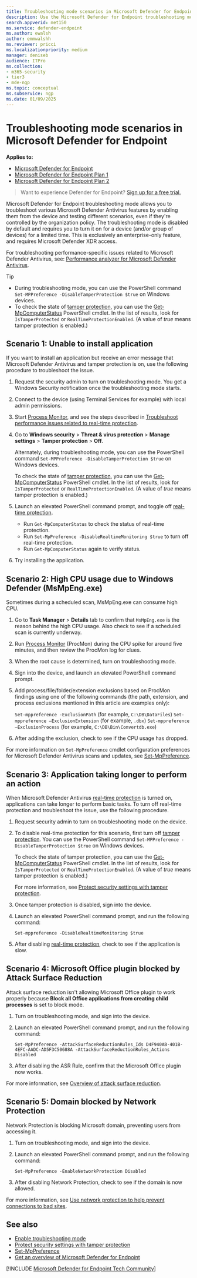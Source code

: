 ```yaml
---
title: Troubleshooting mode scenarios in Microsoft Defender for Endpoint 
description: Use the Microsoft Defender for Endpoint troubleshooting mode to address various antivirus issues.
search.appverid: met150
ms.service: defender-endpoint
ms.author: ewalsh
author: emmwalshh
ms.reviewer: pricci
ms.localizationpriority: medium
manager: deniseb
audience: ITPro
ms.collection: 
- m365-security
- tier3
- mde-ngp
ms.topic: conceptual
ms.subservice: ngp
ms.date: 01/09/2025
---
```


# Troubleshooting mode scenarios in Microsoft Defender for Endpoint 

**Applies to:**

- [Microsoft Defender for Endpoint](microsoft-defender-endpoint.md)
- [Microsoft Defender for Endpoint Plan 1](microsoft-defender-endpoint.md)
- [Microsoft Defender for Endpoint Plan 2](microsoft-defender-endpoint.md)

> Want to experience Defender for Endpoint? [Sign up for a free trial.](https://www.microsoft.com/WindowsForBusiness/windows-atp?ocid=docs-wdatp-configureendpointsscript-abovefoldlink)

Microsoft Defender for Endpoint troubleshooting mode allows you to troubleshoot various Microsoft Defender Antivirus features by enabling them from the device and testing different scenarios, even if they're controlled by the organization policy. The troubleshooting mode is disabled by default and requires you to turn it on for a device (and/or group of devices) for a limited time. This is exclusively an enterprise-only feature, and requires Microsoft Defender XDR access.

For troubleshooting performance-specific issues related to Microsoft Defender Antivirus, see: [Performance analyzer for Microsoft Defender Antivirus](tune-performance-defender-antivirus.md).

> [!TIP]
> - During troubleshooting mode, you can use the PowerShell command `Set-MPPreference -DisableTamperProtection $true` on Windows devices.
> - To check the state of [tamper protection](prevent-changes-to-security-settings-with-tamper-protection.md), you can use the [Get-MpComputerStatus](/powershell/module/defender/get-mpcomputerstatus) PowerShell cmdlet. In the list of results, look for `IsTamperProtected` or `RealTimeProtectionEnabled`. (A value of *true* means tamper protection is enabled.)


## Scenario 1: Unable to install application

If you want to install an application but receive an error message that Microsoft Defender Antivirus and tamper protection is on, use the following procedure to troubleshoot the issue.

1. Request the security admin to turn on troubleshooting mode. You get a Windows Security notification once the troubleshooting mode starts.  

2. Connect to the device (using Terminal Services for example) with local admin permissions.  

3. Start [Process Monitor](troubleshoot-av-performance-issues-with-procmon.md), and see the steps described in [Troubleshoot performance issues related to real-time protection](troubleshoot-performance-issues.md).  

4. Go to **Windows security** > **Threat & virus protection** > **Manage settings** > **Tamper protection** > **Off**.

   Alternately, during troubleshooting mode, you can use the PowerShell command `Set-MPPreference -DisableTamperProtection $true` on Windows devices.

   To check the state of [tamper protection](prevent-changes-to-security-settings-with-tamper-protection.md), you can use the [Get-MpComputerStatus](/powershell/module/defender/get-mpcomputerstatus) PowerShell cmdlet. In the list of results, look for `IsTamperProtected` or `RealTimeProtectionEnabled`. (A value of *true* means tamper protection is enabled.)

5. Launch an elevated PowerShell command prompt, and toggle off [real-time protection](configure-real-time-protection-microsoft-defender-antivirus.md). 

    - Run `Get-MpComputerStatus` to check the status of real-time protection.
    - Run `Set-MpPreference -DisableRealtimeMonitoring $true` to turn off real-time protection.
    - Run `Get-MpComputerStatus` again to verify status.

6. Try installing the application.

## Scenario 2: High CPU usage due to Windows Defender (MsMpEng.exe)

Sometimes during a scheduled scan, MsMpEng.exe can consume high CPU.

1. Go to **Task Manager** > **Details** tab to confirm that `MsMpEng.exe` is the reason behind the high CPU usage. Also check to see if a scheduled scan is currently underway.

2. Run [Process Monitor](troubleshoot-performance-issues.md#capture-process-logs-using-process-monitor) (ProcMon) during the CPU spike for around five minutes, and then review the ProcMon log for clues. 

3. When the root cause is determined, turn on troubleshooting mode. 

4. Sign into the device, and launch an elevated PowerShell command prompt. 

5. Add process/file/folder/extension exclusions based on ProcMon findings using one of the following commands (the path, extension, and process exclusions mentioned in this article are examples only): 

    `Set-mppreference -ExclusionPath` (for example, `C:\DB\DataFiles`) 
    `Set-mppreference –ExclusionExtension` (for example, `.dbx`) 
    `Set-mppreference –ExclusionProcess` (for example, `C:\DB\Bin\Convertdb.exe`) 

6. After adding the exclusion, check to see if the CPU usage has dropped. 

For more information on `Set-MpPreference` cmdlet configuration preferences for Microsoft Defender Antivirus scans and updates, see [Set-MpPreference](/powershell/module/defender/set-mppreference). 

## Scenario 3: Application taking longer to perform an action

When Microsoft Defender Antivirus [real-time protection](configure-real-time-protection-microsoft-defender-antivirus.md) is turned on, applications can take longer to perform basic tasks. To turn off real-time protection and troubleshoot the issue, use the following procedure. 

1. Request security admin to turn on troubleshooting mode on the device. 

2. To disable real-time protection for this scenario, first turn off [tamper protection](prevent-changes-to-security-settings-with-tamper-protection.md). You can use the PowerShell command `Set-MPPreference -DisableTamperProtection $true` on Windows devices. 

   To check the state of tamper protection, you can use the [Get-MpComputerStatus](/powershell/module/defender/get-mpcomputerstatus) PowerShell cmdlet. In the list of results, look for `IsTamperProtected` or `RealTimeProtectionEnabled`. (A value of *true* means tamper protection is enabled.)

   For more information, see [Protect security settings with tamper protection](prevent-changes-to-security-settings-with-tamper-protection.md). 

3. Once tamper protection is disabled, sign into the device. 

4. Launch an elevated PowerShell command prompt, and run the following command: 

   `Set-mppreference -DisableRealtimeMonitoring $true` 

5. After disabling [real-time protection](configure-real-time-protection-microsoft-defender-antivirus.md), check to see if the application is slow. 

## Scenario 4: Microsoft Office plugin blocked by Attack Surface Reduction

Attack surface reduction isn't allowing Microsoft Office plugin to work properly because **Block all Office applications from creating child processes** is set to block mode. 

1. Turn on troubleshooting mode, and sign into the device. 

2. Launch an elevated PowerShell command prompt, and run the following command: 

   `Set-MpPreference -AttackSurfaceReductionRules_Ids D4F940AB-401B-4EFC-AADC-AD5F3C50688A -AttackSurfaceReductionRules_Actions Disabled` 

3. After disabling the ASR Rule, confirm that the Microsoft Office plugin now works.

For more information, see [Overview of attack surface reduction](overview-attack-surface-reduction.md). 

## Scenario 5: Domain blocked by Network Protection

Network Protection is blocking Microsoft domain, preventing users from accessing it. 

1. Turn on troubleshooting mode, and sign into the device. 

2. Launch an elevated PowerShell command prompt, and run the following command: 

   `Set-MpPreference -EnableNetworkProtection Disabled` 

3. After disabling Network Protection, check to see if the domain is now allowed. 

For more information, see [Use network protection to help prevent connections to bad sites](network-protection.md). 


## See also

- [Enable troubleshooting mode](enable-troubleshooting-mode.md)
- [Protect security settings with tamper protection](prevent-changes-to-security-settings-with-tamper-protection.md)
- [Set-MpPreference](/powershell/module/defender/set-mppreference)
- [Get an overview of Microsoft Defender for Endpoint](/defender-endpoint/)

[!INCLUDE [Microsoft Defender for Endpoint Tech Community](../includes/defender-mde-techcommunity.md)]
